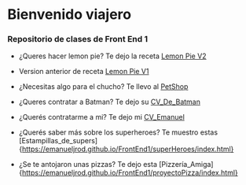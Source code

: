 # Bienvenido viajero
### Repositorio de clases de Front End 1
- ¿Queres hacer lemon pie? Te dejo la receta [Lemon Pie V2](https://emanueljrod.github.io/FrontEnd1/lemonPieV2/index.html)

- Version anterior de receta [Lemon Pie V1](https://emanueljrod.github.io/FrontEnd1/lemonPieV1/index.html)

- ¿Necesitas algo para el chucho? Te llevo al [PetShop](https://emanueljrod.github.io/FrontEnd1/ProyectoPetShop/index.html)

- ¿Queres contratar a Batman? Te dejo su [CV_De_Batman](https://emanueljrod.github.io/FrontEnd1/CV_Batman/index.html)

- ¿Querés contratarme a mi? Te dejo mi [CV_Emanuel](https://emanueljrod.github.io/FrontEnd1/CV_Personal/index.html)

- ¿Querés saber más sobre los superheroes? Te muestro estas [Estampillas_de_supers] {https://emanueljrod.github.io/FrontEnd1/superHeroes/index.html}

- ¿Se te antojaron unas pizzas? Te dejo esta [Pizzería_Amiga] {https://emanueljrod.github.io/FrontEnd1/proyectoPizza/index.html}